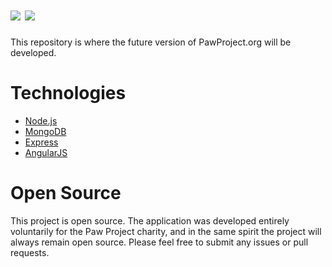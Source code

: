 ![](http://www.pawproject.org/images-n/logo_rev_yel_v1.png)
![](http://i.imgur.com/hMEAmYn.png)
===========

This repository is where the future version of PawProject.org will be developed.

Technologies
============

- [Node.js](http://nodejs.org)
- [MongoDB](http://mongodb.org)
- [Express](http://expressjs.com)
- [AngularJS](http://angularjs.org)

Open Source
===========

This project is open source. The application was developed entirely voluntarily for the Paw Project charity,
and in the same spirit the project will always remain open source. Please feel free to submit any issues or
pull requests.
